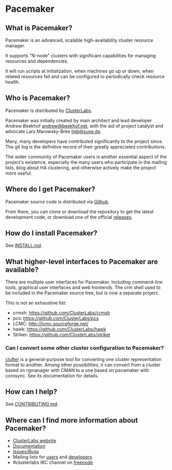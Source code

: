# Pacemaker

## What is Pacemaker?

Pacemaker is an advanced, scalable high-availability cluster resource manager.

It supports "N-node" clusters with significant capabilities for
managing resources and dependencies.

It will run scripts at initialization, when machines go up or down,
when related resources fail and can be configured to periodically check
resource health.

## Who is Pacemaker?

Pacemaker is distributed by [ClusterLabs](http://www.clusterlabs.org).

Pacemaker was initially created by main architect and lead developer
Andrew Beekhof <andrew@beekhof.net>, with the aid of
project catalyst and advocate Lars Marowsky-Brée <lmb@suse.de>.

Many, many developers have contributed significantly to the project since.
The git log is the definitive record of their greatly appreciated
contributions.

The wider community of Pacemaker users is another essential aspect of the
project's existence, especially the many users who participate in the mailing
lists, blog about HA clustering, and otherwise actively make the project more
useful.

## Where do I get Pacemaker?

Pacemaker source code is distributed via
[Github](https://github.com/ClusterLabs/pacemaker).

From there, you can clone or download the repository to get the latest
development code, or download one of the official
[releases](https://github.com/ClusterLabs/pacemaker/releases).

## How do I install Pacemaker?

See [INSTALL.md](https://github.com/ClusterLabs/pacemaker/blob/master/INSTALL.md).

## What higher-level interfaces to Pacemaker are available?

There are multiple user interfaces for Pacemaker, including command-line
tools, graphical user interfaces and web frontends. The crm shell
used to be included in the Pacemaker source tree, but is now
a separate project.

This is not an exhaustive list:

* crmsh: https://github.com/ClusterLabs/crmsh
* pcs: https://github.com/ClusterLabs/pcs
* LCMC: http://lcmc.sourceforge.net/
* hawk: https://github.com/ClusterLabs/hawk
* Striker: https://github.com/ClusterLabs/striker

### Can I convert some other cluster configuration to Pacemaker?

[clufter](https://github.com/jnpkrn/clufter) is a general-purpose tool
for converting one cluster representation format to another. Among other
possibilities, it can convert from a cluster based on rgmanager with CMAN to
a one based on pacemaker with corosync. See its documentation for details.

## How can I help?

See [CONTRIBUTING.md](https://github.com/ClusterLabs/pacemaker/blob/master/CONTRIBUTING.md).

## Where can I find more information about Pacemaker?

* [ClusterLabs website](http://www.clusterlabs.org/)
* [Documentation](http://www.clusterlabs.org/doc/)
* [Issues/Bugs](http://bugs.clusterlabs.org/)
* Mailing lists for [users](http://oss.clusterlabs.org/mailman/listinfo/users) and [developers](http://oss.clusterlabs.org/mailman/listinfo/developers)
* #clusterlabs IRC channel on [freenode](http://freenode.net/)
